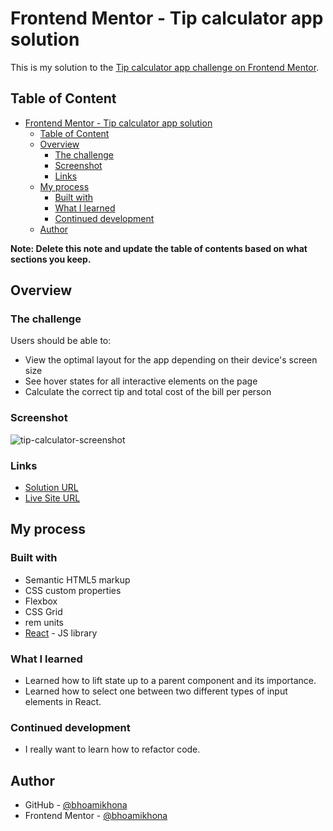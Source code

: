 # Frontend Mentor - Tip calculator app solution

This is my solution to the [Tip calculator app challenge on Frontend Mentor](https://www.frontendmentor.io/challenges/tip-calculator-app-ugJNGbJUX).

## Table of Content

- [Frontend Mentor - Tip calculator app solution](#frontend-mentor---tip-calculator-app-solution)
  - [Table of Content](#table-of-content)
  - [Overview](#overview)
    - [The challenge](#the-challenge)
    - [Screenshot](#screenshot)
    - [Links](#links)
  - [My process](#my-process)
    - [Built with](#built-with)
    - [What I learned](#what-i-learned)
    - [Continued development](#continued-development)
  - [Author](#author)

**Note: Delete this note and update the table of contents based on what sections you keep.**

## Overview

### The challenge

Users should be able to:

- View the optimal layout for the app depending on their device's screen size
- See hover states for all interactive elements on the page
- Calculate the correct tip and total cost of the bill per person

### Screenshot

![tip-calculator-screenshot](https://github.com/user-attachments/assets/6d47b588-d6d4-449f-9896-dc6f2fde1b4b)

### Links

- [Solution URL](https://github.com/bhoamikhona/tip-calculator)
- [Live Site URL](https://tip-calculator-two-omega.vercel.app/)

## My process

### Built with

- Semantic HTML5 markup
- CSS custom properties
- Flexbox
- CSS Grid
- rem units
- [React](https://reactjs.org/) - JS library

### What I learned

- Learned how to lift state up to a parent component and its importance.
- Learned how to select one between two different types of input elements in React.

### Continued development

- I really want to learn how to refactor code.

## Author

- GitHub - [@bhoamikhona](https://github.com/bhoamikhona)
- Frontend Mentor - [@bhoamikhona](https://www.frontendmentor.io/profile/bhoamikhona)
